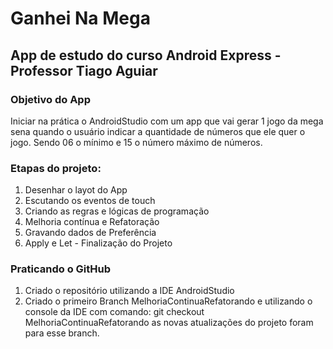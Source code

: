 # Ganhei Na Mega
## App de estudo do curso Android Express - Professor Tiago Aguiar
### Objetivo do App
Iniciar na prática o AndroidStudio com um app que vai gerar 1 jogo da mega sena quando o usuário indicar a quantidade de números que ele quer o jogo.
Sendo 06 o mínimo e 15 o número máximo de números.
<br>
### Etapas do projeto:
1. Desenhar o layot do App
2. Escutando os eventos de touch
3. Criando as regras e lógicas de programação
4. Melhoria contínua e Refatoração
5. Gravando dados de Preferência
6. Apply e Let - Finalização do Projeto

### Praticando o GitHub
1. Criado o repositório utilizando a IDE AndroidStudio
2. Criado o primeiro Branch MelhoriaContinuaRefatorando e utilizando o console da IDE com comando: git checkout MelhoriaContinuaRefatorando
as novas atualizações do projeto foram para esse branch.
